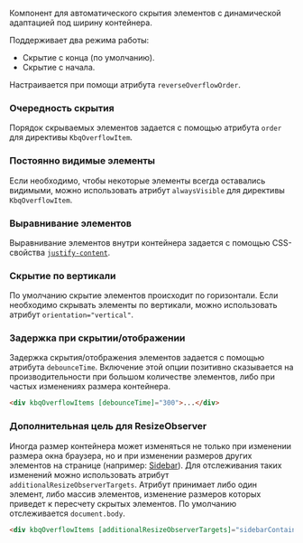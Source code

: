 Компонент для автоматического скрытия элементов с динамической адаптацией под ширину контейнера.

Поддерживает два режима работы:

- Скрытие с конца (по умолчанию).
- Скрытие с начала.

Настраивается при помощи атрибута `reverseOverflowOrder`.

<!-- example(overflow-items-overview) -->

### Очередность скрытия

Порядок скрываемых элементов задается с помощью атрибута `order` для директивы `KbqOverflowItem`.

<!-- example(overflow-items-with-order) -->

### Постоянно видимые элементы

Если необходимо, чтобы некоторые элементы всегда оставались видимыми, можно использовать атрибут `alwaysVisible` для директивы `KbqOverflowItem`.

<!-- example(overflow-items-with-always-visible-item) -->

### Выравнивание элементов

Выравнивание элементов внутри контейнера задается с помощью CSS-свойства [`justify-content`](https://developer.mozilla.org/ru/docs/Web/CSS/justify-content).

<!-- example(overflow-items-justify-content) -->

### Скрытие по вертикали

По умолчанию скрытие элементов происходит по горизонтали. Если необходимо скрывать элементы по вертикали, можно использовать атрибут `orientation="vertical"`.

<!-- example(overflow-items-with-vertical-orientation) -->

### Задержка при скрытии/отображении

Задержка скрытия/отображения элементов задается с помощью атрибута `debounceTime`. Включение этой опции позитивно
сказывается на производительности при большом количестве элементов, либо при частых изменениях размера контейнера.

```html
<div kbqOverflowItems [debounceTime]="300">...</div>
```

### Дополнительная цель для ResizeObserver

Иногда размер контейнера может изменяться не только при изменении размера окна браузера, но и при изменении размеров других элементов на странице (например: [Sidebar](ru/components/sidebar)). Для отслеживания таких изменений можно использовать атрибут `additionalResizeObserverTargets`.
Атрибут принимает либо один элемент, либо массив элементов, изменение размеров которых приведет к пересчету скрытых элементов. По умолчанию отслеживается `document.body`.

```html
<div kbqOverflowItems [additionalResizeObserverTargets]="sidebarContainerElement">...</div>
```

